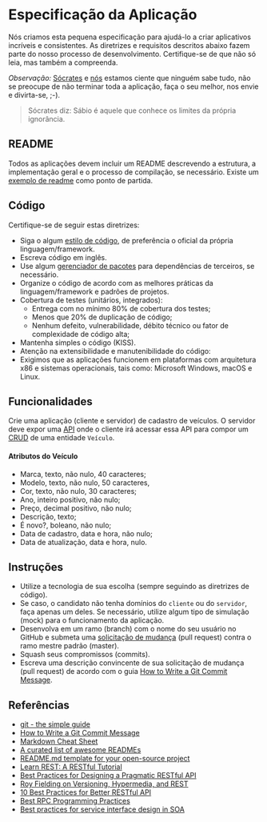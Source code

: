 # Especificação da Aplicação

Nós criamos esta pequena especificação para ajudá-lo a criar aplicativos incríveis e consistentes. As diretrizes e requisitos descritos abaixo fazem parte do nosso processo de desenvolvimento. Certifique-se de que não só leia, mas também a compreenda. 

_Observação:_ [Sócrates](https://en.wikipedia.org/wiki/Socrates) e [nós](http://projetas.com.br/) estamos ciente que ninguém sabe tudo, não se preocupe de não terminar toda a aplicação, faça o seu melhor, nos envie e divirta-se, ;-).

> Sócrates diz: Sábio é aquele que conhece os limites da própria ignorância.

## README

Todos as aplicações devem incluir um README descrevendo a estrutura, a implementação geral e o processo de compilação, se necessário. Existe um [exemplo de readme](README.template.md) como ponto de partida.

## Código

Certifique-se de seguir estas diretrizes:

* Siga o algum [estilo de código](https://en.wikipedia.org/wiki/Programming_style), de preferência o oficial da própria linguagem/framework.
* Escreva código em inglês.
* Use algum [gerenciador de pacotes](https://en.wikipedia.org/wiki/Package_manager) para dependências de terceiros, se necessário.
* Organize o código de acordo com as melhores práticas da linguagem/framework e padrões de projetos.
* Cobertura de testes (unitários, integrados):
  * Entrega com no mínimo 80% de cobertura dos testes;
  * Menos que 20% de duplicação de código;
  * Nenhum defeito, vulnerabilidade, débito técnico ou fator de complexidade de código alta;
* Mantenha simples o código (KISS).
* Atenção na extensibilidade e manutenibilidade do código:
* Exigimos que as aplicações funcionem em plataformas com arquitetura x86 e sistemas operacionais, tais como: Microsoft Windows, macOS e Linux.

## Funcionalidades

Crie uma aplicação (cliente e servidor) de cadastro de veículos. O servidor deve expor uma [API](https://en.wikipedia.org/wiki/Application_programming_interface) onde o cliente irá acessar essa API para compor um [CRUD](https://en.wikipedia.org/wiki/Create,_read,_update_and_delete) de uma entidade `Veículo`.

#### Atributos do Veículo

* Marca, texto, não nulo, 40 caracteres;
* Modelo, texto, não nulo, 50 caracteres, 
* Cor, texto, não nulo, 30 caracteres;
* Ano, inteiro positivo, não nulo;
* Preço, decimal positivo, não nulo;
* Descrição, texto;
* É novo?, boleano, não nulo;
* Data de cadastro, data e hora, não nulo;
* Data de atualização, data e hora, nulo.

## Instruções

* Utilize a tecnologia de sua escolha (sempre seguindo as diretrizes de código).
* Se caso, o candidato não tenha domínios do `cliente` ou do `servidor`, faça apenas um deles. Se necessário, utilize algum tipo de simulação (mock) para o funcionamento da aplicação.
* Desenvolva em um ramo (branch) com o nome do seu usuário no GitHub e submeta uma [solicitação de mudança](https://help.github.com/articles/creating-a-pull-request/) (pull request) contra o ramo mestre padrão (master). 
* Squash seus compromissos (commits). 
* Escreva uma descrição convincente de sua solicitação de mudança (pull request) de acordo com o guia [How to Write a Git Commit Message](https://chris.beams.io/posts/git-commit/).

## Referências

* [git - the simple guide](https://rogerdudler.github.io/git-guide/)
* [How to Write a Git Commit Message](https://chris.beams.io/posts/git-commit/)
* [Markdown Cheat Sheet](https://www.markdownguide.org/cheat-sheet)
* [A curated list of awesome READMEs](https://github.com/matiassingers/awesome-readme)
* [README.md template for your open-source project](https://github.com/dbader/readme-template)
* [Learn REST: A RESTful Tutorial](http://www.restapitutorial.com/)
* [Best Practices for Designing a Pragmatic RESTful API](http://www.vinaysahni.com/best-practices-for-a-pragmatic-restful-api)
* [Roy Fielding on Versioning, Hypermedia, and REST](https://www.infoq.com/articles/roy-fielding-on-versioning)
* [10 Best Practices for Better RESTful API](https://blog.mwaysolutions.com/2014/06/05/10-best-practices-for-better-restful-api/)
* [Best RPC Programming Practices](https://msdn.microsoft.com/en-us/library/windows/desktop/aa373563(v=vs.85).aspx)
* [Best practices for service interface design in SOA](https://www.ibm.com/developerworks/library/ar-servdsgn1/)
